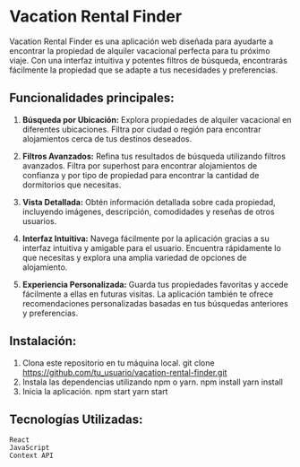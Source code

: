 # Vacation Rental Finder

Vacation Rental Finder es una aplicación web diseñada para ayudarte a encontrar la propiedad de alquiler vacacional perfecta para tu próximo viaje. Con una interfaz intuitiva y potentes filtros de búsqueda, encontrarás fácilmente la propiedad que se adapte a tus necesidades y preferencias.

## Funcionalidades principales:

1. **Búsqueda por Ubicación:** Explora propiedades de alquiler vacacional en diferentes ubicaciones. Filtra por ciudad o región para encontrar alojamientos cerca de tus destinos deseados.

2. **Filtros Avanzados:** Refina tus resultados de búsqueda utilizando filtros avanzados. Filtra por superhost para encontrar alojamientos de confianza y por tipo de propiedad para encontrar la cantidad de dormitorios que necesitas.

3. **Vista Detallada:** Obtén información detallada sobre cada propiedad, incluyendo imágenes, descripción, comodidades y reseñas de otros usuarios.

4. **Interfaz Intuitiva:** Navega fácilmente por la aplicación gracias a su interfaz intuitiva y amigable para el usuario. Encuentra rápidamente lo que necesitas y explora una amplia variedad de opciones de alojamiento.

5. **Experiencia Personalizada:** Guarda tus propiedades favoritas y accede fácilmente a ellas en futuras visitas. La aplicación también te ofrece recomendaciones personalizadas basadas en tus búsquedas anteriores y preferencias.

## Instalación:

1. Clona este repositorio en tu máquina local.
   git clone https://github.com/tu_usuario/vacation-rental-finder.git
2. Instala las dependencias utilizando npm o yarn.
   npm install
   yarn install
3. Inicia la aplicación.
   npm start
   yarn start

## Tecnologías Utilizadas:

    React
    JavaScript
    Context API
